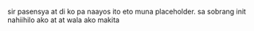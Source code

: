 sir pasensya at di ko pa naayos ito eto muna placeholder. sa sobrang init nahiihilo ako at at wala ako makita
